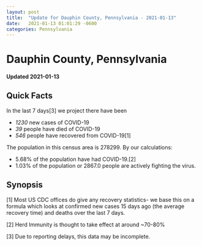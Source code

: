 ```yaml
---
layout: post
title:  "Update for Dauphin County, Pennsylvania - 2021-01-13"
date:   2021-01-13 01:01:29 -0600
categories: Pennsylvania
---
```


# Dauphin County, Pennsylvania
#### Updated 2021-01-13

## Quick Facts

In the last 7 days[3] we project there have been
- *1230* new cases of COVID-19
- *39* people have died of COVID-19
- *546* people have recovered from COVID-19[1]

The population in this census area is 278299. By our calculations:
- 5.68% of the population have had COVID-19.[2]
- 1.03% of the population or 2867.0 people are actively fighting the virus.

## Synopsis




[1] Most US CDC offices do give any recovery statistics- we base this on a formula which looks at confirmed new cases
15 days ago (the average recovery time) and deaths over the last 7 days.

[2] Herd Immunity is thought to take effect at around ~70-80%

[3] Due to reporting delays, this data may be incomplete.
 
    
